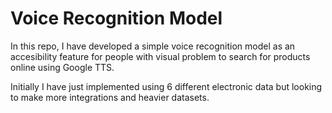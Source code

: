 # Voice Recognition Model
In this repo, I have developed a simple voice recognition model as an accesibility feature for people with visual problem to search for products online using Google TTS.

Initially I have just implemented using 6 different electronic data but looking to make more integrations and heavier datasets.
